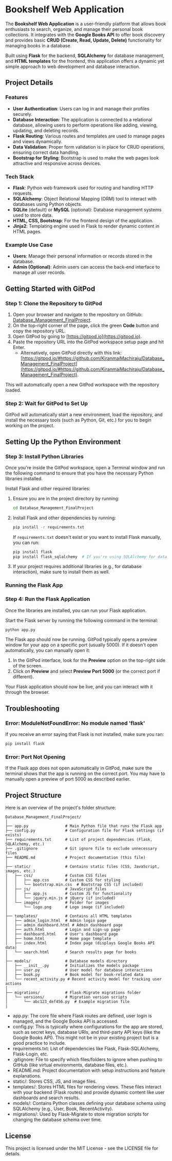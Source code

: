 # Bookshelf Web Application

The **Bookshelf Web Application** is a user-friendly platform that allows book enthusiasts to search, organize, and manage their personal book collections. It integrates with the **Google Books API** to offer book discovery and provides basic **CRUD (Create, Read, Update, Delete)** functionality for managing books in a database.

Built using **Flask** for the backend, **SQLAlchemy** for database management, and **HTML templates** for the frontend, this application offers a dynamic yet simple approach to web development and database interaction.

## Project Details

### Features
- **User Authentication**: Users can log in and manage their profiles securely.
- **Database Interaction**: The application is connected to a relational database, allowing users to perform operations like adding, viewing, updating, and deleting records.
- **Flask Routing**: Various routes and templates are used to manage pages and views dynamically.
- **Data Validation**: Proper form validation is in place for CRUD operations, ensuring correct data handling.
- **Bootstrap for Styling**: Bootstrap is used to make the web pages look attractive and responsive across devices.

### Tech Stack
- **Flask**: Python web framework used for routing and handling HTTP requests.
- **SQLAlchemy**: Object Relational Mapping (ORM) tool to interact with databases using Python objects.
- **SQLite** (default) or **MySQL** (optional): Database management systems used to store data.
- **HTML, CSS, Bootstrap**: For the frontend design of the application.
- **Jinja2**: Templating engine used in Flask to render dynamic content in HTML pages.

### Example Use Case
- **Users**: Manage their personal information or records stored in the database.
- **Admin (Optional)**: Admin users can access the back-end interface to manage all user records.

## Getting Started with GitPod

### Step 1: Clone the Repository to GitPod
1. Open your browser and navigate to the repository on GitHub: [Database_Management_FinalProject](https://github.com/KiranmaiMachiraju/Database_Management_FinalProject).
2. On the top-right corner of the page, click the green **Code** button and copy the repository URL.
3. Open GitPod by going to [https://gitpod.io](https://gitpod.io).
4. Paste the repository URL into the GitPod workspace setup page and hit Enter.
   - Alternatively, open GitPod directly with this link:  
     [https://gitpod.io/#https://github.com/KiranmaiMachiraju/Database_Management_FinalProject](https://gitpod.io/#https://github.com/KiranmaiMachiraju/Database_Management_FinalProject).

This will automatically open a new GitPod workspace with the repository loaded.

### Step 2: Wait for GitPod to Set Up

GitPod will automatically start a new environment, load the repository, and install the necessary tools (such as Python, Git, etc.) for you to begin working on the project.

## Setting Up the Python Environment

### Step 3: Install Python Libraries

Once you're inside the GitPod workspace, open a Terminal window and run the following command to ensure that you have the necessary Python libraries installed.

Install Flask and other required libraries:

1. Ensure you are in the project directory by running:

    ```bash
    cd Database_Management_FinalProject
    ```

2. Install Flask and other dependencies by running:

    ```bash
    pip install -r requirements.txt
    ```

   If `requirements.txt` doesn't exist or you want to install Flask manually, you can run:

    ```bash
    pip install flask
    pip install flask_sqlalchemy  # If you're using SQLAlchemy for database management.
    ```

3. If your project requires additional libraries (e.g., for database interaction), make sure to install them as well.

### Running the Flask App

### Step 4: Run the Flask Application

Once the libraries are installed, you can run your Flask application.

Start the Flask server by running the following command in the terminal:

```bash
python app.py
```

The Flask app should now be running. GitPod typically opens a preview window for your app on a specific port (usually 5000). If it doesn't open automatically, you can manually open it:

1. In the GitPod interface, look for the **Preview** option on the top-right side of the screen.
2. Click on **Preview** and select **Preview Port 5000** (or the correct port if different).

Your Flask application should now be live, and you can interact with it through the browser.

## Troubleshooting

### Error: ModuleNotFoundError: No module named 'flask'

If you receive an error saying that Flask is not installed, make sure you ran:

```bash
pip install flask
```

### Error: Port Not Opening

If the Flask app does not open automatically in GitPod, make sure the terminal shows that the app is running on the correct port. You may have to manually open a preview of port 5000 as described earlier.

## Project Structure

Here is an overview of the project's folder structure:

```
Database_Management_FinalProject/
│
├── app.py                # Main Python file that runs the Flask app
├── config.py             # Configuration file for Flask settings (if exists)
├── requirements.txt      # List of project dependencies (Flask, SQLAlchemy, etc.)
├── .gitignore            # Git ignore file to exclude unnecessary files
├── README.md             # Project documentation (this file)
│
├── static/               # Contains static files (CSS, JavaScript, images, etc.)
│   ├── css/              # Custom CSS files
│   │   ├── app.css       # Custom CSS for styling
│   │   └── bootstrap.min.css  # Bootstrap CSS (if included)
│   ├── js/               # JavaScript files
│   │   ├── app.js        # Custom JS for functionality
│   │   └── jquery.min.js # jQuery (if included)
│   └── images/           # Folder for images
│       └── logo.png      # Logo image (if included)
│
├── templates/            # Contains all HTML templates
│   ├── admin_login.html  # Admin login page
│   ├── admin_dashboard.html # Admin dashboard page
│   ├── auth.html         # Login and sign-up page
│   ├── dashboard.html    # User's dashboard page
│   ├── home.html         # Home page template
│   ├── index.html        # Index page (displays Google Books API data)
│   └── search.html       # Search results page for books
│
├── models/               # Database models directory
│   ├── __init__.py       # Initializes the models package
│   ├── user.py           # User model for database interactions
│   ├── book.py           # Book model for book-related data
│   └── recent_activity.py # Recent activity model for tracking user actions
│
├── migrations/           # Flask-Migrate migrations folder
│   └── versions/         # Migration version scripts
│       └── abc123_def456.py  # Example migration file
|
```

- app.py: The core file where Flask routes are defined, user login is managed, and the Google Books API is accessed.
- config.py: This is typically where configurations for the app are stored, such as secret keys, database URIs, and third-party API keys (like the Google Books API). This might not be in your existing project but is a good practice to include.
- requirements.txt: List of dependencies like Flask, Flask-SQLAlchemy, Flask-Login, etc.
- .gitignore: File to specify which files/folders to ignore when pushing to GitHub (like virtual environments, database files, etc.).
- README.md: Project documentation with setup instructions and feature explanations.
- static/: Stores CSS, JS, and image files.
- templates/: Stores HTML files for rendering views. These files interact with your backend (Flask routes) and provide dynamic content like user dashboards and search results.
- models/: Contains Python classes defining your database schema using SQLAlchemy (e.g., User, Book, RecentActivity).
- migrations/: Used by Flask-Migrate to store migration scripts for changing the database schema over time.

## License

This project is licensed under the MIT License - see the LICENSE file for details.
